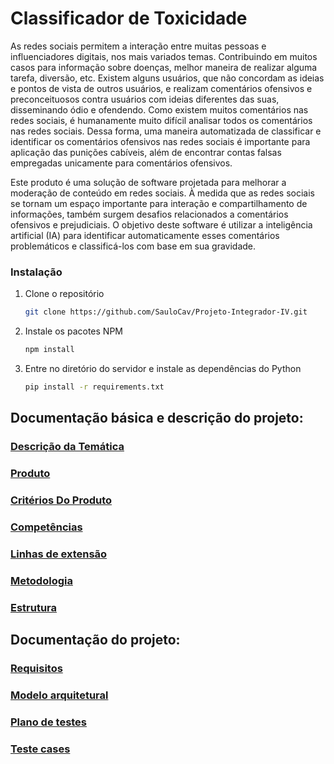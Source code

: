 # Classificador de Toxicidade

As redes sociais permitem a interação entre muitas pessoas e influenciadores digitais, nos mais variados temas. Contribuindo em muitos casos para informação sobre doenças, melhor maneira de realizar alguma tarefa, diversão, etc. Existem alguns usuários, que não concordam as ideias e pontos de vista de outros usuários, e realizam comentários ofensivos e preconceituosos contra usuários com ideias diferentes das suas, disseminando ódio e ofendendo. Como existem muitos comentários nas redes sociais, é humanamente muito difícil analisar todos os comentários nas redes sociais. Dessa forma, uma maneira automatizada de classificar e identificar os comentários ofensivos nas redes sociais é importante para aplicação das punições cabíveis, além de encontrar contas falsas empregadas unicamente para comentários ofensivos.

Este produto é uma solução de software projetada para melhorar a moderação de conteúdo em redes sociais. À medida que as redes sociais se tornam um espaço importante para interação e compartilhamento de informações, também surgem desafios relacionados a comentários ofensivos e prejudiciais. O objetivo deste software é utilizar a inteligência artificial (IA) para identificar automaticamente esses comentários problemáticos e classificá-los com base em sua gravidade.

### Instalação
1. Clone o repositório
   ```sh
   git clone https://github.com/SauloCav/Projeto-Integrador-IV.git
   ```
2. Instale os pacotes NPM
   ```sh
   npm install
   ```
3. Entre no diretório do servidor e instale as dependências do Python
   ```sh
   pip install -r requirements.txt
   ```

## Documentação básica e descrição do projeto:

### [Descrição da Temática](https://github.com/SauloCav/Projeto-Integrador-IV/blob/37d6c39072739710799db701d9d541b52e6e3dd2/Documentos/Classificador%20de%20coment%C3%A1rios%20docs/tematica.md)

### [Produto](https://github.com/SauloCav/Projeto-Integrador-IV/blob/37d6c39072739710799db701d9d541b52e6e3dd2/Documentos/Classificador%20de%20coment%C3%A1rios%20docs/produto.md)

### [Critérios Do Produto](https://github.com/SauloCav/Projeto-Integrador-IV/blob/37d6c39072739710799db701d9d541b52e6e3dd2/Documentos/Classificador%20de%20coment%C3%A1rios%20docs/criteriosDoProduto.md)

### [Competências](https://github.com/SauloCav/Projeto-Integrador-IV/blob/37d6c39072739710799db701d9d541b52e6e3dd2/Documentos/Classificador%20de%20coment%C3%A1rios%20docs/competencias.md)

### [Linhas de extensão](https://github.com/SauloCav/Projeto-Integrador-IV/blob/37d6c39072739710799db701d9d541b52e6e3dd2/Documentos/Classificador%20de%20coment%C3%A1rios%20docs/linhasdeExtensao.md)

### [Metodologia](https://github.com/SauloCav/Projeto-Integrador-IV/blob/37d6c39072739710799db701d9d541b52e6e3dd2/Documentos/Classificador%20de%20coment%C3%A1rios%20docs/metodologia.md)

### [Estrutura](https://github.com/SauloCav/Projeto-Integrador-IV/blob/37d6c39072739710799db701d9d541b52e6e3dd2/Documentos/Classificador%20de%20coment%C3%A1rios%20docs/estrutura.md)

## Documentação do projeto:

### [Requisitos](https://github.com/SauloCav/Projeto-Integrador-IV/blob/37d6c39072739710799db701d9d541b52e6e3dd2/Documentos/Requisitos/requisitos.md)

### [Modelo arquitetural](https://github.com/SauloCav/Projeto-Integrador-IV/blob/main/Documentos/Modelo%20Arquitetural/modeloArquitetural.md)

### [Plano de testes](https://github.com/SauloCav/Projeto-Integrador-IV/blob/main/Documenta%C3%A7%C3%A3o/Testes/PlanoDeTestes.md)

### [Teste cases](https://github.com/SauloCav/Projeto-Integrador-IV/tree/main/Documenta%C3%A7%C3%A3o/Testes/Teste%20cases)
